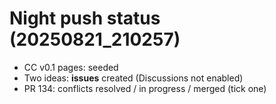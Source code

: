 <!-- status: stub; target: 150+ words -->
<!-- status: stub; target: 150+ words -->
<!-- status: stub; target: 150+ words -->
<!-- status: stub; target: 150+ words -->
<!-- status: stub; target: 150+ words -->
# Night push status (20250821_210257)

- CC v0.1 pages: seeded
- Two ideas: **issues** created (Discussions not enabled)
- PR 134: conflicts resolved / in progress / merged (tick one)






